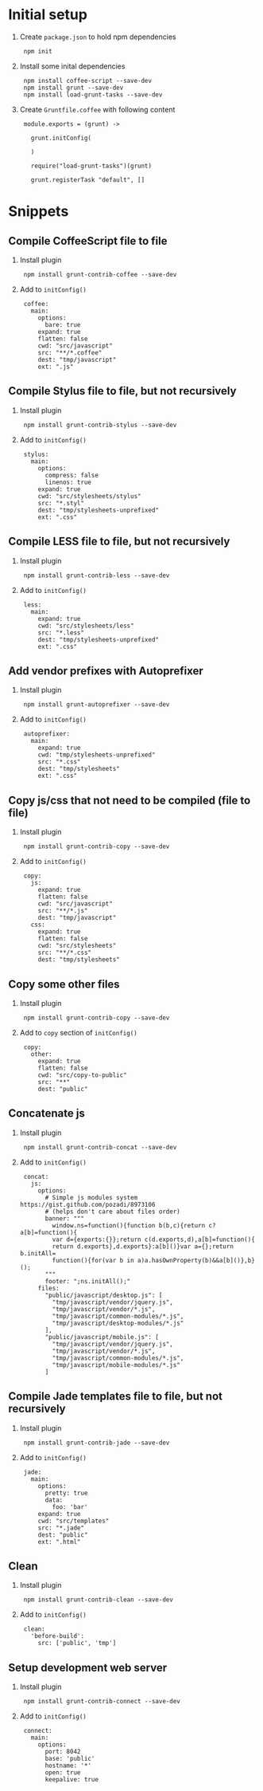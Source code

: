 # Initial setup

1. Create `package.json` to hold npm dependencies

        npm init

2. Install some inital dependencies

        npm install coffee-script --save-dev
        npm install grunt --save-dev
        npm install load-grunt-tasks --save-dev

2. Create `Gruntfile.coffee` with following content

        module.exports = (grunt) ->

          grunt.initConfig(

          )

          require("load-grunt-tasks")(grunt)

          grunt.registerTask "default", []


# Snippets

## Compile CoffeeScript file to file

1. Install plugin

        npm install grunt-contrib-coffee --save-dev


2. Add to `initConfig()`

        coffee:
          main:
            options:
              bare: true
            expand: true
            flatten: false
            cwd: "src/javascript"
            src: "**/*.coffee"
            dest: "tmp/javascript"
            ext: ".js"



## Compile Stylus file to file, but not recursively

1. Install plugin

        npm install grunt-contrib-stylus --save-dev


2. Add to `initConfig()`

        stylus:
          main:
            options:
              compress: false
              linenos: true
            expand: true
            cwd: "src/stylesheets/stylus"
            src: "*.styl"
            dest: "tmp/stylesheets-unprefixed"
            ext: ".css"



## Compile LESS file to file, but not recursively

1. Install plugin

        npm install grunt-contrib-less --save-dev


2. Add to `initConfig()`

        less:
          main:
            expand: true
            cwd: "src/stylesheets/less"
            src: "*.less"
            dest: "tmp/stylesheets-unprefixed"
            ext: ".css"




## Add vendor prefixes with Autoprefixer

1. Install plugin

        npm install grunt-autoprefixer --save-dev


2. Add to `initConfig()`

        autoprefixer:
          main:
            expand: true
            cwd: "tmp/stylesheets-unprefixed"
            src: "*.css"
            dest: "tmp/stylesheets"
            ext: ".css"



## Copy js/css that not need to be compiled (file to file)

1. Install plugin

        npm install grunt-contrib-copy --save-dev


2. Add to `initConfig()`

        copy:
          js:
            expand: true
            flatten: false
            cwd: "src/javascript"
            src: "**/*.js"
            dest: "tmp/javascript"
          css:
            expand: true
            flatten: false
            cwd: "src/stylesheets"
            src: "**/*.css"
            dest: "tmp/stylesheets"



## Copy some other files

1. Install plugin

        npm install grunt-contrib-copy --save-dev


2. Add to `copy` section of `initConfig()`

        copy:
          other:
            expand: true
            flatten: false
            cwd: "src/copy-to-public"
            src: "**"
            dest: "public"


## Concatenate js

1. Install plugin

        npm install grunt-contrib-concat --save-dev

2. Add to `initConfig()`

        concat:
          js:
            options:
              # Simple js modules system https://gist.github.com/pozadi/8973106
              # (helps don't care about files order)
              banner: """
                window.ns=function(){function b(b,c){return c?a[b]=function(){
                var d={exports:{}};return c(d.exports,d),a[b]=function(){
                return d.exports},d.exports}:a[b]()}var a={};return b.initAll=
                function(){for(var b in a)a.hasOwnProperty(b)&&a[b]()},b}();
              """
              footer: ";ns.initAll();"
            files:
              "public/javascript/desktop.js": [
                "tmp/javascript/vendor/jquery.js",
                "tmp/javascript/vendor/*.js",
                "tmp/javascript/common-modules/*.js",
                "tmp/javascript/desktop-modules/*.js"
              ],
              "public/javascript/mobile.js": [
                "tmp/javascript/vendor/jquery.js",
                "tmp/javascript/vendor/*.js",
                "tmp/javascript/common-modules/*.js",
                "tmp/javascript/mobile-modules/*.js"
              ]


## Compile Jade templates file to file, but not recursively

1. Install plugin

        npm install grunt-contrib-jade --save-dev


2. Add to  `initConfig()`

        jade:
          main:
            options:
              pretty: true
              data:
                foo: 'bar'
            expand: true
            cwd: "src/templates"
            src: "*.jade"
            dest: "public"
            ext: ".html"




## Clean

1. Install plugin

        npm install grunt-contrib-clean --save-dev


2. Add to  `initConfig()`

        clean:
          'before-build':
            src: ['public', 'tmp']



## Setup development web server

1. Install plugin

        npm install grunt-contrib-connect --save-dev


2. Add to `initConfig()`

        connect:
          main:
            options:
              port: 8042
              base: 'public'
              hostname: '*'
              open: true
              keepalive: true





